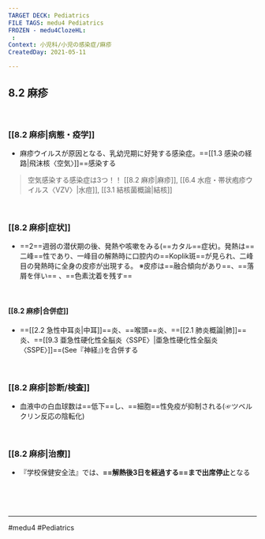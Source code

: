 ```yaml
---
TARGET DECK: Pediatrics
FILE TAGS: medu4 Pediatrics
FROZEN - medu4ClozeHL:
 : 
Context: 小児科/小児の感染症/麻疹
CreatedDay: 2021-05-11

---
```


## 8.2 麻疹

<br>

### [[8.2 麻疹|病態・疫学]]
* 麻疹ウイルスが原因となる、乳幼児期に好発する感染症。==[[1.3 感染の経路|飛沫核〈空気〉]]==感染する
<!--ID: 1620738659282-->


>空気感染する感染症は3つ！！
>[[8.2 麻疹|麻疹]], [[6.4 水痘・帯状疱疹ウイルス〈VZV〉|水痘]], [[3.1 結核菌概論|結核]]

<br>

### [[8.2 麻疹|症状]]
* ==2==週弱の潜伏期の後、発熱や咳嗽をみる(==カタル==症状)。発熱は==二峰==性であり、一峰目の解熱時に口腔内の==Koplik斑==が見られ、二峰目の発熱時に全身の皮疹が出現する。
※皮疹は==融合傾向があり==、==落屑を伴い== 、==色素沈着を残す==
<!--ID: 1659661731582-->




<br>

#### [[8.2 麻疹|合併症]]
* ==[[2.2 急性中耳炎|中耳]]==炎、==喉頭==炎、==[[2.1 肺炎概論|肺]]==炎、==[[9.3 亜急性硬化性全脳炎〈SSPE〉|亜急性硬化性全脳炎〈SSPE〉]]==(See『神経』)を合併する
<!--ID: 1660373832303-->


<br>

### [[8.2 麻疹|診断/検査]]
* 血液中の白血球数は==低下==し、==細胞==性免疫が抑制される(☞ツベルクリン反応の陰転化)
<!--ID: 1620738659294-->


<br>

### [[8.2 麻疹|治療]]
* 『学校保健安全法』では、**==解熱後3日を経過する==まで出席停止**となる
<!--ID: 1620738659300-->


<br><br><br>

---
#medu4 #Pediatrics
